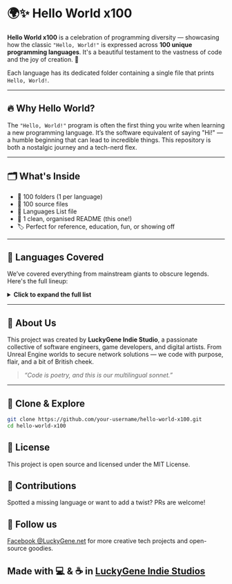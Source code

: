 # 🌍✨ Hello World x100

**Hello World x100** is a celebration of programming diversity — showcasing how the classic `"Hello, World!"` is expressed across **100 unique programming languages**. It's a beautiful testament to the vastness of code and the joy of creation. 🎉

Each language has its dedicated folder containing a single file that prints `Hello, World!`.

---

## 🔥 Why Hello World?

The `"Hello, World!"` program is often the first thing you write when learning a new programming language. It’s the software equivalent of saying "Hi!" — a humble beginning that can lead to incredible things. This repository is both a nostalgic journey and a tech-nerd flex.

---

## 🗂️ What's Inside

- 📁 100 folders (1 per language)
- 📄 100 source files
- 📄 Languages List file
- 📘 1 clean, organised README (this one!)
- 🏷️ Perfect for reference, education, fun, or showing off

---

## 📜 Languages Covered

We’ve covered everything from mainstream giants to obscure legends. Here's the full lineup:

<details>
<summary><strong>Click to expand the full list</strong></summary>

- APL  
- AWK  
- Ada  
- Algol  
- Assembly  
- Bash  
- Befunge  
- Brainfuck  
- C  
- C#  
- C++  
- COBOL  
- Chapel  
- Clojure  
- Crystal  
- Dart  
- Delphi  
- Eiffel  
- Elixir  
- Erlang  
- F#  
- Forth  
- Fortran  
- GAMS  
- GML  
- Go  
- Groovy  
- Hack  
- Haskell  
- Haxe  
- Icon  
- Inform  
- J  
- JScript  
- Java  
- JavaScript  
- Julia  
- Kotlin  
- Lisp  
- LiveCode  
- Logo  
- Lua  
- ML  
- Makefile  
- Matlab  
- MaxScript  
- Mercury  
- Modula-2  
- Monkey  
- NATURAL  
- Neko  
- Nim  
- OCaml  
- Objective-C  
- Octave  
- OpenCL  
- OpenEdge ABL  
- PHP  
- Pascal  
- Perl  
- Pike  
- Pony  
- PowerShell  
- Prolog  
- PureBasic  
- Python  
- QBasic  
- R  
- REXX  
- RPG  
- Racket  
- Red  
- Ring  
- Ruby  
- Rust  
- SML  
- SNOBOL  
- SPARK  
- Scala  
- Scheme  
- Sed  
- Simula  
- Smalltalk  
- Swift  
- Tcl  
- TypeScript  
- VB.NET  
- VHDL  
- Vala  
- Verilog  
- VimL  
- Wolfram  
- X10  
- Xtend  
- Yorick  
- ZPL  
- Zig  
- Zigzag  
- bc  

</details>

---

## 🏢 About Us

This project was created by **LuckyGene Indie Studio**, a passionate collective of software engineers, game developers, and digital artists. From Unreal Engine worlds to secure network solutions — we code with purpose, flair, and a bit of British cheek.

> *“Code is poetry, and this is our multilingual sonnet.”*

---

## 🚀 Clone & Explore

```bash
git clone https://github.com/your-username/hello-world-x100.git
cd hello-world-x100
```

## 🧠 License
This project is open source and licensed under the MIT License.

## 🙌 Contributions
Spotted a missing language or want to add a twist? PRs are welcome!

## 📣 Follow us 
[Facebook @LuckyGene.net](https://www.facebook.com/luckygene.net) for more creative tech projects and open-source goodies.

## Made with 💻 & ☕ in [LuckyGene Indie Studios](https://www.luckygene.net)

